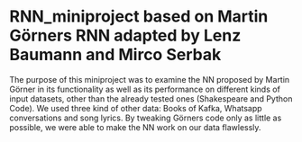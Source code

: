 # RNN_miniproject based on Martin Görners RNN adapted by Lenz Baumann and Mirco Serbak
The purpose of this miniproject was to examine the NN proposed by Martin Görner in its functionality as well as its performance on different kinds of input datasets, other than the already tested ones (Shakespeare and Python Code). We used three kind of other data: Books of Kafka, Whatsapp conversations and song lyrics. By tweaking Görners code only as little as possible, we were able to make the NN work on our data flawlessly. 
